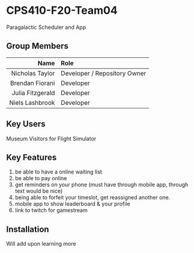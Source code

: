# CPS410-F20-Team04
Paragalactic Scheduler and App

## Group Members
Name | Role
---: | :---
Nicholas Taylor | Developer / Repository Owner
Brendan Fiorani | Developer
Julia Fitzgerald | Developer
Niels Lashbrook | Developer

## Key Users
Museum Visitors for Flight Simulator

## Key Features
1) be able to have a online waiting list
2) be able to pay online
3) get reminders on your phone (must have through mobile app, through text would be nice)
4) being able to forfeit your timeslot, get reassigned another one.
5) mobile app to show leaderboard & your profile
6) link to twitch for gamestream

## Installation
Will add upon learning more

